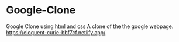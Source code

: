 # Google-Clone
Google Clone using html and css
A clone of the the google webpage.
https://eloquent-curie-bbf7cf.netlify.app/

